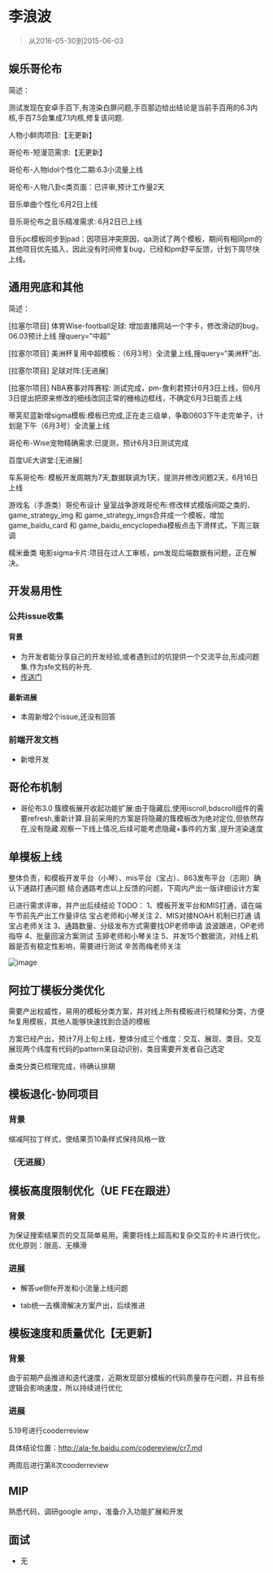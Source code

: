 # 李浪波

> 从2016-05-30到2015-06-03

## 娱乐哥伦布

简述：

测试发现在安卓手百下,有渲染白屏问题,手百那边给出结论是当前手百用的6.3内核,手百7.5会集成7.1内核,修复该问题.

人物小鲜肉项目:【无更新】

哥伦布-短漫范需求:【无更新】

哥伦布-人物idol个性化二期:6.3小流量上线

哥伦布-人物八卦c类页面：已评审,预计工作量2天

音乐单曲个性化:6月2日上线

音乐哥伦布之音乐精准需求: 6月2日已上线

音乐pc模板同步到pad：因项目冲突原因，qa测试了两个模板，期间有相同pm的其他项目优先插入，因此没有时间修复bug，已经和pm舒平反馈，计划下周尽快上线。

## 通用兜底和其他

简述：

[拉塞尔项目] 体育Wise-football足球: 增加直播网站一个字卡，修改滑动的bug，06.03预计上线 搜query="中超"

[拉塞尔项目] 美洲杯复用中超模板：（6月3号）全流量上线,搜query=“美洲杯”出.


[拉塞尔项目] 足球对阵:[无进展]

[拉塞尔项目] NBA赛事对阵赛程: 测试完成，pm-詹利君预计6月3日上线，但6月3日提出把原来修改的细线改回正常的栅格边框线，不确定6月3日能否上线


蒂芙尼蓝新增sigma模板:模板已完成,正在走三级单，争取0603下午走完单子，计划是下午（6月3号）全流量上线

哥伦布-Wise宠物精确需求:已提测，预计6月3日测试完成

百度UE大讲堂:[无进展]

车系哥伦布: 模板开发周期为7天,数据联调为1天，提测并修改问题2天，6月16日上线

游戏名（手游类）哥伦布设计 皇室战争游戏哥伦布:修改样式模版间距之类的、game_strategy_img 和 game_strategy_imgs合并成一个模板，增加game_baidu_card 和 game_baidu_encyclopedia模板点击下滑样式，下周三联调

糯米垂类 电影sigma卡片:项目在过人工审核，pm发现后端数据有问题，正在解决。


## 开发易用性

### 公共issue收集

#### 背景

* 为开发者能分享自己的开发经验,或者遇到过的坑提供一个交流平台,形成问题集.作为sfe文档的补充.
* [传送门](http://gitlab.baidu.com/psfe/ala-duty-case/issues)

#### 最新进展

* 本周新增2个issue,还没有回答

### 前端开发文档

* 新增开发

## 哥伦布机制

* 哥伦布3.0 簇模板展开收起功能扩展:由于隐藏后,使用iscroll,bdscroll组件的需要refresh,重新计算.目前采用的方案是将隐藏的簇模板改为绝对定位,但依然存在,没有隐藏.观察一下线上情况,后续可能考虑隐藏+事件的方案 ,提升渲染速度

## 单模板上线

整体负责，和模板开发平台（小琴）、mis平台（宝占）、863发布平台（志刚）确认下通路打通问题
结合通路考虑以上反馈的问题，下周内产出一版详细设计方案

已进行需求评审，并产出后续结论
	TODO：
		1、模板开发平台和MIS打通，请在端午节前先产出工作量评估 宝占老师和小琴关注 
		2、MIS对接NOAH  机制已打通 请宝占老师关注
        3、通路数量、分级发布方式需要找OP老师申请  浪波跟进，OP老师指导
        4、批量回滚方案测试  玉婷老师和小琴关注
        5、并发15个数据流，对线上机器是否有稳定性影响，需要进行测试  辛苦雨梅老师关注

![image](http://gitlab.baidu.com/psfe/ala-weeklyreport/uploads/f3ec6643755782945d289c63c3b00228/image.png)


## 阿拉丁模板分类优化

需要产出权威性，易用的模板分类方案，并对线上所有模板进行梳理和分类，方便fe复用模板，其他人能够快速找到合适的模板

方案已经产出，预计7月上旬上线，整体分成三个维度：交互、展现、类目。交互展现两个纬度有代码的pattern来自动识别，类目需要开发者自己选定

垂类分类已梳理完成，待确认排期

## 模板退化-协同项目

### 背景

缩减阿拉丁样式，使结果页10条样式保持风格一致

### （无进展）


## 模板高度限制优化（UE FE在跟进）

### 背景

为保证搜索结果页的交互简单易用，需要将线上超高和复杂交互的卡片进行优化，优化原则：限高、无横滑

### 进展

- 解答ue侧fe开发和小流量上线问题

- tab统一去横滑解决方案产出，后续推进

## 模板速度和质量优化【无更新】

### 背景

由于前期产品推进和迭代速度，近期发现部分模板的代码质量存在问题，并且有些逻辑会影响速度，所以持续进行优化

### 进展

5.19号进行cooderreview

具体结论位置：http://ala-fe.baidu.com/codereview/cr7.md

两周后进行第8次cooderreview

## MIP

熟悉代码，调研google amp，准备介入功能扩展和开发

## 面试

* 无
